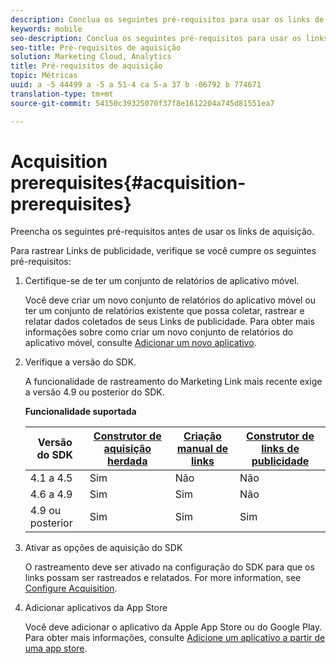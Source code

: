 ```yaml
---
description: Conclua os seguintes pré-requisitos para usar os links de aquisição.
keywords: mobile
seo-description: Conclua os seguintes pré-requisitos para usar os links de aquisição.
seo-title: Pré-requisitos de aquisição
solution: Marketing Cloud, Analytics
title: Pré-requisitos de aquisição
topic: Métricas
uuid: a -5 44499 a -5 a 51-4 ca 5-a 37 b -06792 b 774671
translation-type: tm+mt
source-git-commit: 54150c39325070f37f8e1612204a745d81551ea7

---
```



# Acquisition prerequisites{#acquisition-prerequisites}

Preencha os seguintes pré-requisitos antes de usar os links de aquisição.

Para rastrear Links de publicidade, verifique se você cumpre os seguintes pré-requisitos:

1. Certifique-se de ter um conjunto de relatórios de aplicativo móvel.

   Você deve criar um novo conjunto de relatórios do aplicativo móvel ou ter um conjunto de relatórios existente que possa coletar, rastrear e relatar dados coletados de seus Links de publicidade. Para obter mais informações sobre como criar um novo conjunto de relatórios do aplicativo móvel, consulte [Adicionar um novo aplicativo](/help/using/manage-apps/t-new-app.md).

1. Verifique a versão do SDK.

   A funcionalidade de rastreamento do Marketing Link mais recente exige a versão 4.9 ou posterior do SDK.

   **Funcionalidade suportada**

   | Versão do SDK | [Construtor de aquisição herdada](/help/using/acquisition-main/c-marketing-links-builder/t-create-edit-adobe-links/c-use-legacy-acquisition-links/c-use-legacy-acquisition-links.md) | [Criação manual de links](/help/using/acquisition-main/c-marketing-links-builder/acquisition-link-manual.md) | [Construtor de links de publicidade](/help/using/acquisition-main/c-marketing-links-builder/c-marketing-links-builder.md) |
   |--- |--- |--- |--- |
   | 4.1 a 4.5 | Sim | Não | Não |
   | 4.6 a 4.9 | Sim | Sim | Não |
   | 4.9 ou posterior | Sim | Sim | Sim |

1. Ativar as opções de aquisição do SDK

   O rastreamento deve ser ativado na configuração do SDK para que os links possam ser rastreados e relatados. For more information, see [Configure Acquisition](/help/using/acquisition-main/t-enable-acquisition.md).

1. Adicionar aplicativos da App Store

   Você deve adicionar o aplicativo da Apple App Store ou do Google Play. Para obter mais informações, consulte [Adicione um aplicativo a partir de uma app store](/help/using/manage-apps/c-app-store/t-app-store-app.md).
